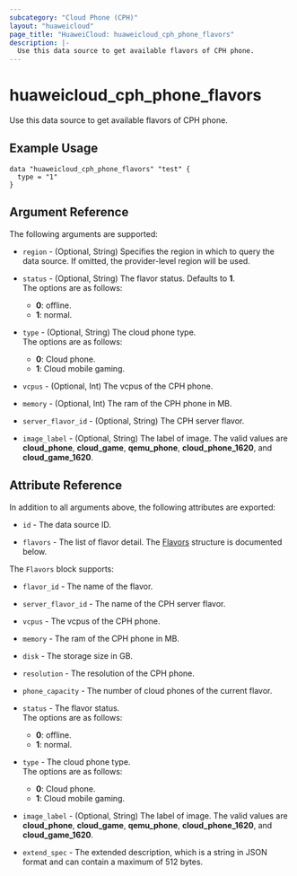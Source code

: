 ```yaml
---
subcategory: "Cloud Phone (CPH)"
layout: "huaweicloud"
page_title: "HuaweiCloud: huaweicloud_cph_phone_flavors"
description: |-
  Use this data source to get available flavors of CPH phone.
---
```


# huaweicloud_cph_phone_flavors

Use this data source to get available flavors of CPH phone.

## Example Usage

```hcl
data "huaweicloud_cph_phone_flavors" "test" {
  type = "1"
}
```

## Argument Reference

The following arguments are supported:

* `region` - (Optional, String) Specifies the region in which to query the data source.
  If omitted, the provider-level region will be used.

* `status` - (Optional, String) The flavor status. Defaults to **1**.  
  The options are as follows:
  + **0**: offline.
  + **1**: normal.

* `type` - (Optional, String) The cloud phone type.  
  The options are as follows:
  + **0**: Cloud phone.
  + **1**: Cloud mobile gaming.

* `vcpus` - (Optional, Int) The vcpus of the CPH phone.

* `memory` - (Optional, Int) The ram of the CPH phone in MB.

* `server_flavor_id` - (Optional, String) The CPH server flavor.

* `image_label` - (Optional, String) The label of image.
  The valid values are **cloud_phone**, **cloud_game**, **qemu_phone**, **cloud_phone_1620**, and **cloud_game_1620**.

## Attribute Reference

In addition to all arguments above, the following attributes are exported:

* `id` - The data source ID.

* `flavors` - The list of flavor detail.
  The [Flavors](#phoneFlavors_Flavors) structure is documented below.

<a name="phoneFlavors_Flavors"></a>
The `Flavors` block supports:

* `flavor_id` - The name of the flavor.

* `server_flavor_id` - The name of the CPH server flavor.

* `vcpus` - The vcpus of the CPH phone.

* `memory` - The ram of the CPH phone in MB.

* `disk` - The storage size in GB.

* `resolution` - The resolution of the CPH phone.

* `phone_capacity` - The number of cloud phones of the current flavor.

* `status` - The flavor status.  
  The options are as follows:
  + **0**: offline.
  + **1**: normal.

* `type` - The cloud phone type.  
  The options are as follows:
  + **0**: Cloud phone.
  + **1**: Cloud mobile gaming.

* `image_label` - (Optional, String) The label of image.
  The valid values are **cloud_phone**, **cloud_game**, **qemu_phone**, **cloud_phone_1620**, and **cloud_game_1620**.

* `extend_spec` - The extended description, which is a string in JSON format and can contain a maximum of 512 bytes.
